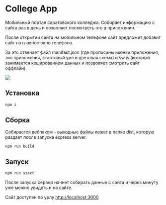 # College App

Мобильный портал саратовского колледжа.
Собирает информацию с сайта раз в день и позволяет посмотреть это в приложении.

После открытии сайта на мобильном телефоне сайт предложит добавит сайт на главное окно телефона.

За это отвечает файл manifest.json (где прописаны иконки приложения, тип приложения, стартовый урл и цветовая схема) и sw.js (который занимается кешированием данных и позволяет смотреть сайт оффлайн).

![](https://telegra.ph/file/c9a844444680a5b4315ce.png)

## Установка

```bash
npm i
```

## Сборка

Собирается вебпаком - выходные файлы лежат в папке dist, которую раздает после запуска express server.

```
npm run build
```

## Запуск

```
npm run start
```

После запуска сервер начнет собирать данные с сайта и через минуту уже можно увидеть и на сайте.

Сайт доступен по урлу [http://localhost:3000](http://localhost:3000)


